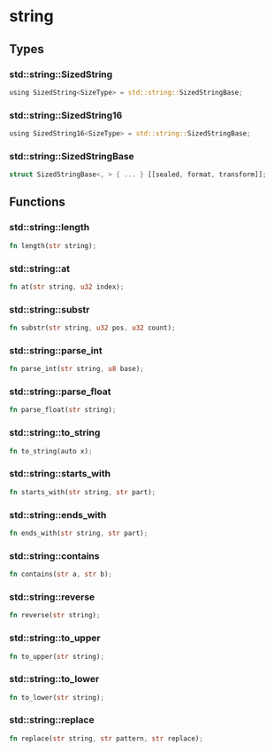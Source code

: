# string


## Types

### std::string::SizedString

```rust
using SizedString<SizeType> = std::string::SizedStringBase;
```
### std::string::SizedString16

```rust
using SizedString16<SizeType> = std::string::SizedStringBase;
```
### std::string::SizedStringBase

```rust
struct SizedStringBase<, > { ... } [[sealed, format, transform]];
```


## Functions

### std::string::length


```rust
fn length(str string);
```
### std::string::at


```rust
fn at(str string, u32 index);
```
### std::string::substr


```rust
fn substr(str string, u32 pos, u32 count);
```
### std::string::parse_int


```rust
fn parse_int(str string, u8 base);
```
### std::string::parse_float


```rust
fn parse_float(str string);
```
### std::string::to_string


```rust
fn to_string(auto x);
```
### std::string::starts_with


```rust
fn starts_with(str string, str part);
```
### std::string::ends_with


```rust
fn ends_with(str string, str part);
```
### std::string::contains


```rust
fn contains(str a, str b);
```
### std::string::reverse


```rust
fn reverse(str string);
```
### std::string::to_upper


```rust
fn to_upper(str string);
```
### std::string::to_lower


```rust
fn to_lower(str string);
```
### std::string::replace


```rust
fn replace(str string, str pattern, str replace);
```
